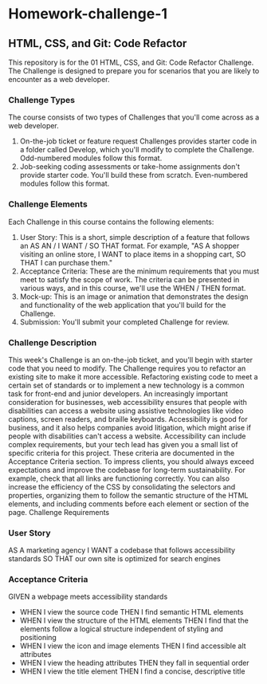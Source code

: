 # Homework-challenge-1

## HTML, CSS, and Git: Code Refactor
This repository is for the 01 HTML, CSS, and Git: Code Refactor Challenge. The Challenge is designed to prepare you for scenarios that you are likely to encounter as a web developer.

### Challenge Types
The course consists of two types of Challenges that you'll come across as a web developer.
1.	On-the-job ticket or feature request Challenges provides starter code in a folder called Develop, which you'll modify to complete the Challenge. Odd-numbered modules follow this format.
2.	Job-seeking coding assessments or take-home assignments don't provide starter code. You'll build these from scratch. Even-numbered modules follow this format.

### Challenge Elements
Each Challenge in this course contains the following elements:
1.	User Story: This is a short, simple description of a feature that follows an AS AN / I WANT / SO THAT format. For example, "AS A shopper visiting an online store, I WANT to place items in a shopping cart, SO THAT I can purchase them."
2.	Acceptance Criteria: These are the minimum requirements that you must meet to satisfy the scope of work. The criteria can be presented in various ways, and in this course, we'll use the WHEN / THEN format.
3.	Mock-up: This is an image or animation that demonstrates the design and functionality of the web application that you'll build for the Challenge.
4.	Submission: You'll submit your completed Challenge for review.

### Challenge Description
This week's Challenge is an on-the-job ticket, and you'll begin with starter code that you need to modify. The Challenge requires you to refactor an existing site to make it more accessible. Refactoring existing code to meet a certain set of standards or to implement a new technology is a common task for front-end and junior developers.
An increasingly important consideration for businesses, web accessibility ensures that people with disabilities can access a website using assistive technologies like video captions, screen readers, and braille keyboards. Accessibility is good for business, and it also helps companies avoid litigation, which might arise if people with disabilities can't access a website.
Accessibility can include complex requirements, but your tech lead has given you a small list of specific criteria for this project. These criteria are documented in the Acceptance Criteria section.
To impress clients, you should always exceed expectations and improve the codebase for long-term sustainability. For example, check that all links are functioning correctly. You can also increase the efficiency of the CSS by consolidating the selectors and properties, organizing them to follow the semantic structure of the HTML elements, and including comments before each element or section of the page.
Challenge Requirements

### User Story
AS A marketing agency I WANT a codebase that follows accessibility standards SO THAT our own site is optimized for search engines 
### Acceptance Criteria
GIVEN a webpage meets accessibility standards 
- WHEN I view the source code THEN I find semantic HTML elements 
- WHEN I view the structure of the HTML elements THEN I find that the elements follow a logical structure independent of styling and positioning 
- WHEN I view the icon and image elements THEN I find accessible alt attributes 
- WHEN I view the heading attributes THEN they fall in sequential order 
- WHEN I view the title element THEN I find a concise, descriptive title 
